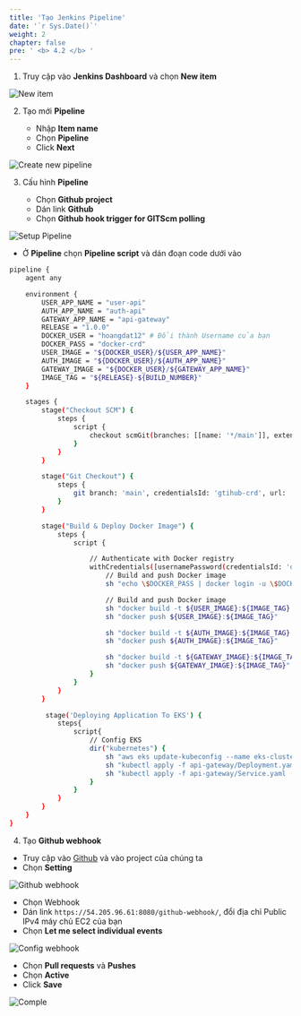 ```yaml
---
title: 'Tạo Jenkins Pipeline'
date: '`r Sys.Date()`'
weight: 2
chapter: false
pre: ' <b> 4.2 </b> '
---
```


1. Truy cập vào **Jenkins Dashboard** và chọn **New item**

![New item](/images/4.cicd/4.2-newitem.png)

2. Tạo mới **Pipeline**

   - Nhập **Item name**
   - Chọn **Pipeline**
   - Click **Next**

![Create new pipeline](/images/4.cicd/4.2-newitem.png)

3. Cấu hình **Pipeline**

   - Chọn **Github project**
   - Dán link **Github**
   - Chọn **Github hook trigger for GITScm polling**

![Setup Pipeline](/images/4.cicd/4.2-setuppipeline.png)

- Ở **Pipeline** chọn **Pipeline script** và dán đoạn code dưới vào

```bash
pipeline {
    agent any

    environment {
        USER_APP_NAME = "user-api"
        AUTH_APP_NAME = "auth-api"
        GATEWAY_APP_NAME = "api-gateway"
        RELEASE = "1.0.0"
        DOCKER_USER = "hoangdat12" # Đổi thành Username của bạn
        DOCKER_PASS = "docker-crd"
        USER_IMAGE = "${DOCKER_USER}/${USER_APP_NAME}"
        AUTH_IMAGE = "${DOCKER_USER}/${AUTH_APP_NAME}"
        GATEWAY_IMAGE = "${DOCKER_USER}/${GATEWAY_APP_NAME}"
        IMAGE_TAG = "${RELEASE}-${BUILD_NUMBER}"
    }

    stages {
        stage("Checkout SCM") {
            steps {
                script {
                    checkout scmGit(branches: [[name: '*/main']], extensions: [], userRemoteConfigs: [[credentialsId: 'github-crd', url: 'https://github.com/hoangdat12/eks-workshop.git']])
                }
            }
        }

        stage("Git Checkout") {
            steps {
                git branch: 'main', credentialsId: 'gtihub-crd', url: 'https://github.com/hoangdat12/eks-workshop'
            }
        }

        stage("Build & Deploy Docker Image") {
            steps {
                script {

                    // Authenticate with Docker registry
                    withCredentials([usernamePassword(credentialsId: 'docker-crd', passwordVariable: 'DOCKER_PASS', usernameVariable: 'DOCKER_USER')]) {
                        // Build and push Docker image
                        sh "echo \$DOCKER_PASS | docker login -u \$DOCKER_USER --password-stdin"

                        // Build and push Docker image
                        sh "docker build -t ${USER_IMAGE}:${IMAGE_TAG} -f users-api/Dockerfile users-api"
                        sh "docker push ${USER_IMAGE}:${IMAGE_TAG}"

                        sh "docker build -t ${AUTH_IMAGE}:${IMAGE_TAG} -f auth-api/Dockerfile auth-api"
                        sh "docker push ${AUTH_IMAGE}:${IMAGE_TAG}"

                        sh "docker build -t ${GATEWAY_IMAGE}:${IMAGE_TAG} -f api-gateway/Dockerfile api-gateway"
                        sh "docker push ${GATEWAY_IMAGE}:${IMAGE_TAG}"
                    }
                }
            }
        }

         stage('Deploying Application To EKS') {
            steps{
                script{
                    // Config EKS
                    dir("kubernetes") {
                        sh "aws eks update-kubeconfig --name eks-cluster"
                        sh "kubectl apply -f api-gateway/Deployment.yaml -f auth-api/Deployment.yaml -f user-api/Deployment.yaml"
                        sh "kubectl apply -f api-gateway/Service.yaml -f auth-api/Service.yaml -f user-api/Service.yaml"
                    }
                }
            }
        }
    }
}
```

4. Tạo **Github webhook**

- Truy cập vào [Github](https://github.com/) và vào project của chúng ta
- Chọn **Setting**

![Github webhook](/images/4.cicd/4.2-createwebhook.png)

- Chọn Webhook
- Dán link `https://54.205.96.61:8080/github-webhook/`, đổi địa chỉ Public IPv4 máy chủ EC2 của bạn
- Chọn **Let me select individual events**

![Config webhook](/images/4.cicd/4.2-configwebhook.png)

- Chọn **Pull requests** và **Pushes**
- Chọn **Active**
- Click **Save**

![Comple](/images/4.cicd/4.2-completewebhook.png)
